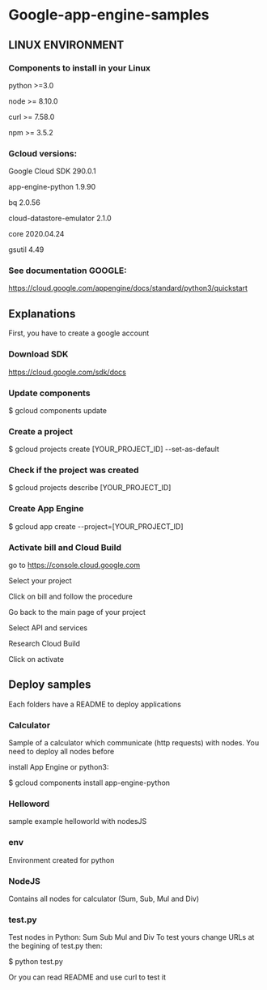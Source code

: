 # Google-app-engine-samples

## LINUX ENVIRONMENT

### Components to install in your Linux

python >=3.0

node >= 8.10.0

curl >= 7.58.0

npm >= 3.5.2

### Gcloud versions:

Google Cloud SDK 290.0.1

app-engine-python 1.9.90

bq 2.0.56

cloud-datastore-emulator 2.1.0

core 2020.04.24

gsutil 4.49


### See documentation GOOGLE:
https://cloud.google.com/appengine/docs/standard/python3/quickstart

## Explanations

First, you have to create a google account

### Download SDK
https://cloud.google.com/sdk/docs

### Update components
$ gcloud components update

### Create a project
$ gcloud projects create [YOUR_PROJECT_ID] --set-as-default

### Check if the project was created
$ gcloud projects describe [YOUR_PROJECT_ID]

### Create App Engine
$ gcloud app create --project=[YOUR_PROJECT_ID]

### Activate bill and Cloud Build
go to https://console.cloud.google.com

Select your project

Click on bill and follow the procedure

Go back to the main page of your project

Select API and services

Research Cloud Build

Click on activate

## Deploy samples 
Each folders have a README to deploy applications

### Calculator
Sample of a calculator which communicate (http requests) with nodes. You need to deploy all nodes before

install App Engine or python3:

$ gcloud components install app-engine-python

### Helloword
sample example helloworld with nodesJS 

### env
Environment created for python

### NodeJS
Contains all nodes for calculator (Sum, Sub, Mul and Div)

### test.py
Test nodes in Python: Sum Sub Mul and Div
To test yours change URLs at the begining of test.py
then:

$ python test.py

Or you can read README and use curl to test it
